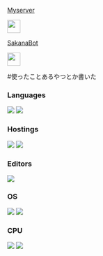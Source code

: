 <!DOCTYPE html>
<html>
  <body>
     <p><a href=https://discord.gg/CMGt4yr8yT>Myserver</a></p>
    <img src="https://media.discordapp.net/attachments/974254487529201675/1003239277125193858/unknown.png" width="30" height="30">
    <p><a href=https://discord.com/api/oauth2/authorize?client_id=929333593099104276&permissions=8&scope=bot%20applications.commands>SakanaBot</a></p>
    <img src="https://media.discordapp.net/attachments/974254487529201675/974702773113323590/189505.png" width="30" height="30">
  </body>
</html>

#使ったことあるやつとか書いた
  ### Languages
![](https://img.shields.io/badge/-Node.js-green)
![](https://img.shields.io/badge/-Python-yellow)

### Hostings
![](https://img.shields.io/badge/-Replit-gray)
![](https://img.shields.io/badge/-Glitch-pink)

### Editors
![](https://img.shields.io/badge/-visual--studio--code-informational)

### OS
![](https://img.shields.io/badge/-Windows-9cf)
![](https://img.shields.io/badge/-Android-brightgreen)

 ### CPU
 ![](https://img.shields.io/badge/-Intel-white)
 ![](https://img.shields.io/badge/-Snapdragon-red)
